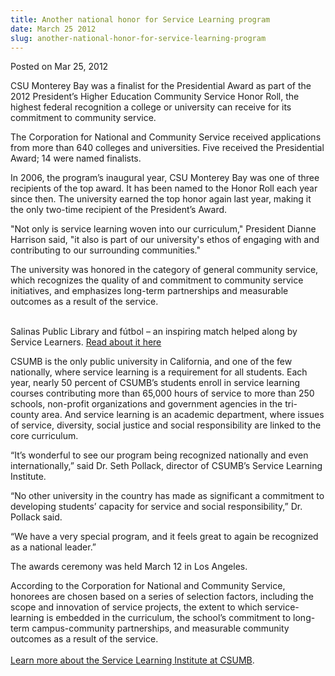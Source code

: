 ```yaml
---
title: Another national honor for Service Learning program
date: March 25 2012
slug: another-national-honor-for-service-learning-program
---
```


 



<span class="date">Posted on Mar 25, 2012    </span>
<p>CSU Monterey Bay was a finalist for the Presidential Award as
part of the 2012 President&#x2019;s Higher Education Community Service
Honor Roll, the highest federal recognition a college or university
can receive for its commitment to community service.</p>
<p>The Corporation for National and Community Service received
applications from more than 640 colleges and universities. Five
received the Presidential Award; 14 were named finalists.</p>
<p>In 2006, the program&#x2019;s inaugural year, CSU Monterey Bay was one
of three recipients of the top award. It has been named to the
Honor Roll each year since then. The university earned the top
honor again last year, making it the only two-time recipient of the
President&#x2019;s Award.</p>
<p>&quot;Not only is service learning woven into our curriculum,&quot;
President Dianne Harrison said, &quot;it also is part of our
university&apos;s ethos of engaging with and contributing to our
surrounding communities.&quot;</p>
<p>The university was honored in the category of general community
service, which recognizes the quality of and commitment to
community service initiatives, and emphasizes long-term
partnerships and measurable outcomes as a result of the
service.</p>
<p class="pullquote"><br>
Salinas Public Library and f&#xFA;tbol &#x2013; an inspiring match helped along
by Service Learners. <a href="https://service.csumb.edu/sites/default/files/101/attachments/files/sp_12_reflections.pdf" rel="nofollow">Read about it here</a></br></p>
<p>CSUMB is the only public university in California, and one of
the few nationally, where service learning is a requirement for all
students. Each year, nearly 50 percent of CSUMB&#x2019;s students enroll
in service learning courses contributing more than 65,000 hours of
service to more than 250 schools, non-profit organizations and
government agencies in the tri-county area. And service learning is
an academic department, where issues of service, diversity, social
justice and social responsibility are linked to the core
curriculum.</p>
<p>&#x201C;It&#x2019;s wonderful to see our program being recognized nationally
and even internationally,&#x201D; said Dr. Seth Pollack, director of
CSUMB&#x2019;s Service Learning Institute.</p>
<p>&#x201C;No other university in the country has made as significant a
commitment to developing students&#x2019; capacity for service and social
responsibility,&#x201D; Dr. Pollack said.</p>
<p>&#x201C;We have a very special program, and it feels great to again be
recognized as a national leader.&#x201D;</p>
<p>The awards ceremony was held March 12 in Los Angeles.</p>
<p>According to the Corporation for National and Community Service,
honorees are chosen based on a series of selection factors,
including the scope and innovation of service projects, the extent
to which service-learning is embedded in the curriculum, the
school&#x2019;s commitment to long-term campus-community partnerships, and
measurable community outcomes as a result of the service.<br>
<br>
<a href="https://service.csumb.edu/" rel="nofollow">Learn more about
the Service Learning Institute at CSUMB</a>.</br></br></p>





```
